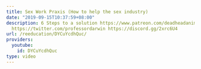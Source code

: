 ```yaml
---
title: Sex Work Praxis (How to help the sex industry)
date: "2019-09-15T10:37:59+08:00"
description: 6 Steps to a solution https://www.patreon.com/deadheadanimation https://www.instagram.com/re_education.official/?hl=en
  https://twitter.com/professordarwin https://discord.gg/2xrc6U4
url: /reeducation/DYCuYcdhQuc/
providers:
  youtube:
    id: DYCuYcdhQuc
type: video
---
```

